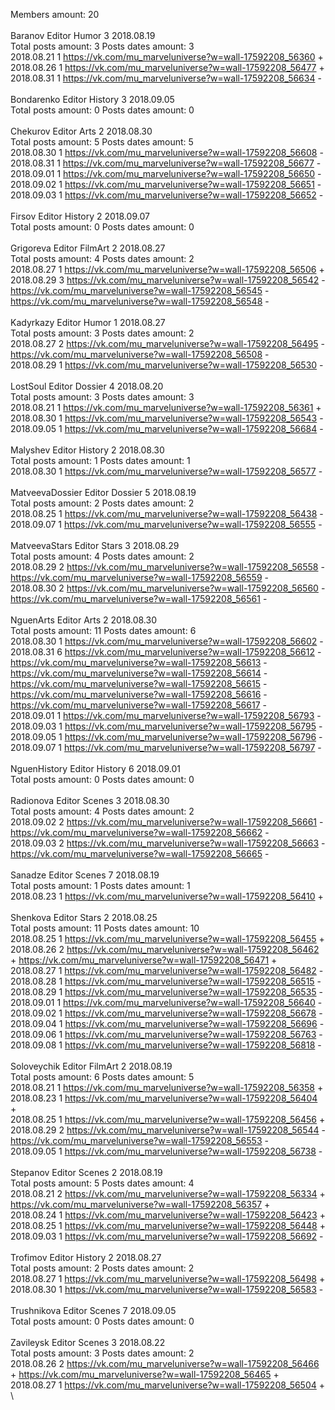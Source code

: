 Members amount: 20\
\
Baranov	Editor Humor 3 2018.08.19\
Total posts amount: 3	Posts dates amount: 3\
2018.08.21 1 https://vk.com/mu_marveluniverse?w=wall-17592208_56360 +	\
2018.08.26 1 https://vk.com/mu_marveluniverse?w=wall-17592208_56477 +	\
2018.08.31 1 https://vk.com/mu_marveluniverse?w=wall-17592208_56634 -	\
\
Bondarenko	Editor History 3 2018.09.05\
Total posts amount: 0	Posts dates amount: 0\
\
Chekurov	Editor Arts 2 2018.08.30\
Total posts amount: 5	Posts dates amount: 5\
2018.08.30 1 https://vk.com/mu_marveluniverse?w=wall-17592208_56608 -	\
2018.08.31 1 https://vk.com/mu_marveluniverse?w=wall-17592208_56677 -	\
2018.09.01 1 https://vk.com/mu_marveluniverse?w=wall-17592208_56650 -	\
2018.09.02 1 https://vk.com/mu_marveluniverse?w=wall-17592208_56651 -	\
2018.09.03 1 https://vk.com/mu_marveluniverse?w=wall-17592208_56652 -	\
\
Firsov	Editor History 2 2018.09.07\
Total posts amount: 0	Posts dates amount: 0\
\
Grigoreva	Editor FilmArt 2 2018.08.27\
Total posts amount: 4	Posts dates amount: 2\
2018.08.27 1 https://vk.com/mu_marveluniverse?w=wall-17592208_56506 +	\
2018.08.29 3 https://vk.com/mu_marveluniverse?w=wall-17592208_56542 -	https://vk.com/mu_marveluniverse?w=wall-17592208_56545 -	https://vk.com/mu_marveluniverse?w=wall-17592208_56548 -	\
\
Kadyrkazy	Editor Humor 1 2018.08.27\
Total posts amount: 3	Posts dates amount: 2\
2018.08.27 2 https://vk.com/mu_marveluniverse?w=wall-17592208_56495 -	https://vk.com/mu_marveluniverse?w=wall-17592208_56508 -	\
2018.08.29 1 https://vk.com/mu_marveluniverse?w=wall-17592208_56530 -	\
\
LostSoul	Editor Dossier 4 2018.08.20\
Total posts amount: 3	Posts dates amount: 3\
2018.08.21 1 https://vk.com/mu_marveluniverse?w=wall-17592208_56361 +	\
2018.08.30 1 https://vk.com/mu_marveluniverse?w=wall-17592208_56543 -	\
2018.09.05 1 https://vk.com/mu_marveluniverse?w=wall-17592208_56684 -	\
\
Malyshev	Editor History 2 2018.08.30\
Total posts amount: 1	Posts dates amount: 1\
2018.08.30 1 https://vk.com/mu_marveluniverse?w=wall-17592208_56577 -	\
\
MatveevaDossier	Editor Dossier 5 2018.08.19\
Total posts amount: 2	Posts dates amount: 2\
2018.08.25 1 https://vk.com/mu_marveluniverse?w=wall-17592208_56438 -	\
2018.09.07 1 https://vk.com/mu_marveluniverse?w=wall-17592208_56555 -	\
\
MatveevaStars	Editor Stars 3 2018.08.29\
Total posts amount: 4	Posts dates amount: 2\
2018.08.29 2 https://vk.com/mu_marveluniverse?w=wall-17592208_56558 -	https://vk.com/mu_marveluniverse?w=wall-17592208_56559 -	\
2018.08.30 2 https://vk.com/mu_marveluniverse?w=wall-17592208_56560 -	https://vk.com/mu_marveluniverse?w=wall-17592208_56561 -	\
\
NguenArts	Editor Arts 2 2018.08.30\
Total posts amount: 11	Posts dates amount: 6\
2018.08.30 1 https://vk.com/mu_marveluniverse?w=wall-17592208_56602 -	\
2018.08.31 6 https://vk.com/mu_marveluniverse?w=wall-17592208_56612 -	https://vk.com/mu_marveluniverse?w=wall-17592208_56613 -	https://vk.com/mu_marveluniverse?w=wall-17592208_56614 -	https://vk.com/mu_marveluniverse?w=wall-17592208_56615 -	https://vk.com/mu_marveluniverse?w=wall-17592208_56616 -	https://vk.com/mu_marveluniverse?w=wall-17592208_56617 -	\
2018.09.01 1 https://vk.com/mu_marveluniverse?w=wall-17592208_56793 -	\
2018.09.03 1 https://vk.com/mu_marveluniverse?w=wall-17592208_56795 -	\
2018.09.05 1 https://vk.com/mu_marveluniverse?w=wall-17592208_56796 -	\
2018.09.07 1 https://vk.com/mu_marveluniverse?w=wall-17592208_56797 -	\
\
NguenHistory	Editor History 6 2018.09.01\
Total posts amount: 0	Posts dates amount: 0\
\
Radionova	Editor Scenes 3 2018.08.30\
Total posts amount: 4	Posts dates amount: 2\
2018.09.02 2 https://vk.com/mu_marveluniverse?w=wall-17592208_56661 -	https://vk.com/mu_marveluniverse?w=wall-17592208_56662 -	\
2018.09.03 2 https://vk.com/mu_marveluniverse?w=wall-17592208_56663 -	https://vk.com/mu_marveluniverse?w=wall-17592208_56665 -	\
\
Sanadze	Editor Scenes 7 2018.08.19\
Total posts amount: 1	Posts dates amount: 1\
2018.08.23 1 https://vk.com/mu_marveluniverse?w=wall-17592208_56410 +	\
\
Shenkova	Editor Stars 2 2018.08.25\
Total posts amount: 11	Posts dates amount: 10\
2018.08.25 1 https://vk.com/mu_marveluniverse?w=wall-17592208_56455 +	\
2018.08.26 2 https://vk.com/mu_marveluniverse?w=wall-17592208_56462 +	https://vk.com/mu_marveluniverse?w=wall-17592208_56471 +	\
2018.08.27 1 https://vk.com/mu_marveluniverse?w=wall-17592208_56482 -	\
2018.08.28 1 https://vk.com/mu_marveluniverse?w=wall-17592208_56515 -	\
2018.08.29 1 https://vk.com/mu_marveluniverse?w=wall-17592208_56535 -	\
2018.09.01 1 https://vk.com/mu_marveluniverse?w=wall-17592208_56640 -	\
2018.09.02 1 https://vk.com/mu_marveluniverse?w=wall-17592208_56678 -	\
2018.09.04 1 https://vk.com/mu_marveluniverse?w=wall-17592208_56696 -	\
2018.09.06 1 https://vk.com/mu_marveluniverse?w=wall-17592208_56763 -	\
2018.09.08 1 https://vk.com/mu_marveluniverse?w=wall-17592208_56818 -	\
\
Soloveychik	Editor FilmArt 2 2018.08.19\
Total posts amount: 6	Posts dates amount: 5\
2018.08.21 1 https://vk.com/mu_marveluniverse?w=wall-17592208_56358 +	\
2018.08.23 1 https://vk.com/mu_marveluniverse?w=wall-17592208_56404 +	\
2018.08.25 1 https://vk.com/mu_marveluniverse?w=wall-17592208_56456 +	\
2018.08.29 2 https://vk.com/mu_marveluniverse?w=wall-17592208_56544 -	https://vk.com/mu_marveluniverse?w=wall-17592208_56553 -	\
2018.09.05 1 https://vk.com/mu_marveluniverse?w=wall-17592208_56738 -	\
\
Stepanov	Editor Scenes 2 2018.08.19\
Total posts amount: 5	Posts dates amount: 4\
2018.08.21 2 https://vk.com/mu_marveluniverse?w=wall-17592208_56334 +	https://vk.com/mu_marveluniverse?w=wall-17592208_56357 +	\
2018.08.24 1 https://vk.com/mu_marveluniverse?w=wall-17592208_56423 +	\
2018.08.25 1 https://vk.com/mu_marveluniverse?w=wall-17592208_56448 +	\
2018.09.03 1 https://vk.com/mu_marveluniverse?w=wall-17592208_56692 -	\
\
Trofimov	Editor History 2 2018.08.27\
Total posts amount: 2	Posts dates amount: 2\
2018.08.27 1 https://vk.com/mu_marveluniverse?w=wall-17592208_56498 +	\
2018.08.30 1 https://vk.com/mu_marveluniverse?w=wall-17592208_56583 -	\
\
Trushnikova	Editor Scenes 7 2018.09.05\
Total posts amount: 0	Posts dates amount: 0\
\
Zavileysk	Editor Scenes 3 2018.08.22\
Total posts amount: 3	Posts dates amount: 2\
2018.08.26 2 https://vk.com/mu_marveluniverse?w=wall-17592208_56466 +	https://vk.com/mu_marveluniverse?w=wall-17592208_56465 +	\
2018.08.27 1 https://vk.com/mu_marveluniverse?w=wall-17592208_56504 +	\
\
